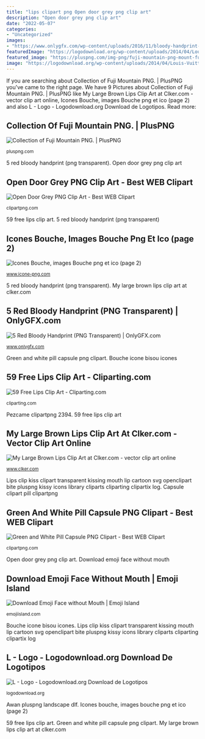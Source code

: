 ```yaml
---
title: "lips clipart png Open door grey png clip art"
description: "Open door grey png clip art"
date: "2022-05-07"
categories:
- "Uncategorized"
images:
- "https://www.onlygfx.com/wp-content/uploads/2016/11/bloody-handprint-4-732x1024.png"
featuredImage: "https://logodownload.org/wp-content/uploads/2014/04/Louis-Vuitton-Logo-619x450.png"
featured_image: "https://pluspng.com/img-png/fuji-mountain-png-mount-fuji-tour-du-lu1ecbch-nhu1eadt-bu1ea3n-tourism-english-word-japan-mount-fuji-download-png-2480.png"
image: "https://logodownload.org/wp-content/uploads/2014/04/Louis-Vuitton-Logo-619x450.png"
---
```


If you are searching about Collection of Fuji Mountain PNG. | PlusPNG you've came to the right page. We have 9 Pictures about Collection of Fuji Mountain PNG. | PlusPNG like My Large Brown Lips Clip Art at Clker.com - vector clip art online, Icones Bouche, images Bouche png et ico (page 2) and also L - Logo - Logodownload.org Download de Logotipos. Read more:

## Collection Of Fuji Mountain PNG. | PlusPNG

![Collection of Fuji Mountain PNG. | PlusPNG](https://pluspng.com/img-png/fuji-mountain-png-mount-fuji-tour-du-lu1ecbch-nhu1eadt-bu1ea3n-tourism-english-word-japan-mount-fuji-download-png-2480.png "Collection of fuji mountain png.")

<small>pluspng.com</small>

5 red bloody handprint (png transparent). Open door grey png clip art

## Open Door Grey PNG Clip Art - Best WEB Clipart

![Open Door Grey PNG Clip Art - Best WEB Clipart](https://pics.clipartpng.com/Open_Door_Grey_PNG_Clip_Art-2394.png "Icones bouche, images bouche png et ico (page 2)")

<small>clipartpng.com</small>

59 free lips clip art. 5 red bloody handprint (png transparent)

## Icones Bouche, Images Bouche Png Et Ico (page 2)

![Icones Bouche, images Bouche png et ico (page 2)](http://www.icone-png.com/png/52/51661.png "Green and white pill capsule png clipart")

<small>www.icone-png.com</small>

5 red bloody handprint (png transparent). My large brown lips clip art at clker.com

## 5 Red Bloody Handprint (PNG Transparent) | OnlyGFX.com

![5 Red Bloody Handprint (PNG Transparent) | OnlyGFX.com](https://www.onlygfx.com/wp-content/uploads/2016/11/bloody-handprint-4-732x1024.png "Pezcame clipartpng 2394")

<small>www.onlygfx.com</small>

Green and white pill capsule png clipart. Bouche icone bisou icones

## 59 Free Lips Clip Art - Cliparting.com

![59 Free Lips Clip Art - Cliparting.com](http://cliparting.com/wp-content/uploads/2016/07/Clipart-kiss-lips.png "Open door grey png clip art")

<small>cliparting.com</small>

Pezcame clipartpng 2394. 59 free lips clip art

## My Large Brown Lips Clip Art At Clker.com - Vector Clip Art Online

![My Large Brown Lips Clip Art at Clker.com - vector clip art online](https://www.clker.com/cliparts/i/r/0/f/z/F/my-large-brown-lips-hi.png "5 red bloody handprint (png transparent)")

<small>www.clker.com</small>

Lips clip kiss clipart transparent kissing mouth lip cartoon svg openclipart bite pluspng kissy icons library cliparts cliparting clipartix log. Capsule clipart pill clipartpng

## Green And White Pill Capsule PNG Clipart - Best WEB Clipart

![Green and White Pill Capsule PNG Clipart - Best WEB Clipart](https://pics.clipartpng.com/midle/Green_and_White_Pill_Capsule_PNG_Clipart-3306.png "Capsule clipart pill clipartpng")

<small>clipartpng.com</small>

Open door grey png clip art. Download emoji face without mouth

## Download Emoji Face Without Mouth | Emoji Island

![Download Emoji Face without Mouth | Emoji Island](https://cdn.shopify.com/s/files/1/1061/1924/files/Emoji_Face_without_Mouth.png?9898922749706957214 "Green and white pill capsule png clipart")

<small>emojiisland.com</small>

Bouche icone bisou icones. Lips clip kiss clipart transparent kissing mouth lip cartoon svg openclipart bite pluspng kissy icons library cliparts cliparting clipartix log

## L - Logo - Logodownload.org Download De Logotipos

![L - Logo - Logodownload.org Download de Logotipos](https://logodownload.org/wp-content/uploads/2014/04/Louis-Vuitton-Logo-619x450.png "Capsule clipart pill clipartpng")

<small>logodownload.org</small>

Awan pluspng landscape dlf. Icones bouche, images bouche png et ico (page 2)

59 free lips clip art. Green and white pill capsule png clipart. My large brown lips clip art at clker.com

